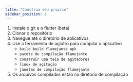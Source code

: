 ```yaml
---
title: "Construa seu próprio"
sidebar_position: 1
---
```


1. Instale o git e o flutter (beta)
2. Clonar o repositório
3. Navegue até o diretório de aplicativos
4. Use a ferramenta de aglutro para compilar o aplicativo
   * `build build flamejante apk`
   * `pacote de compilação flamejante`
   * `construir uma teia de agitadores`
   * `linux de agitação`
   * `janelas de compilação flamejante`
5. Os arquivos compilados estão no diretório de compilação
